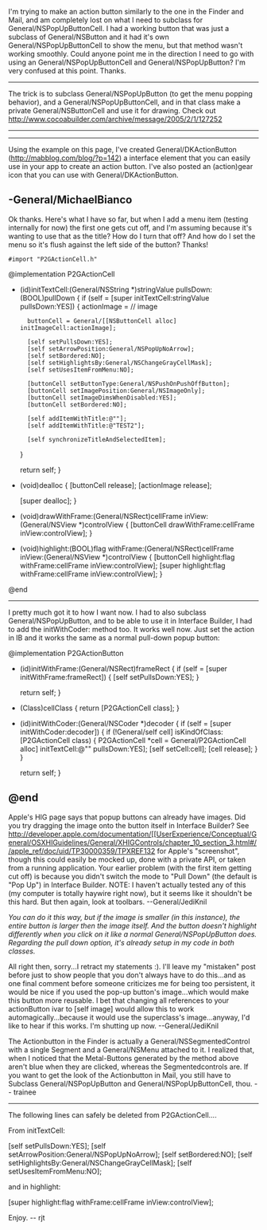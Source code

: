 I'm trying to make an action button similarly to the one in the Finder and Mail, and am completely lost on what I need to subclass for General/NSPopUpButtonCell. I had a working button that was just a subclass of General/NSButton and it had it's own General/NSPopUpButtonCell to show the menu, but that method wasn't working smoothly. Could anyone point me in the direction I need to go with using an General/NSPopUpButtonCell and General/NSPopUpButton? I'm very confused at this point. Thanks.

----

The trick is to subclass General/NSPopUpButton (to get the menu popping behavior), and a General/NSPopUpButtonCell, and in that class make a private General/NSButtonCell and use it for drawing.  Check out http://www.cocoabuilder.com/archive/message/2005/2/1/127252

----

----
Using the example on this page, I've created General/DKActionButton (http://mabblog.com/blog/?p=142) a interface element that you can easily use in your app to create an action button. I've also posted an (action)gear icon that you can use with General/DKActionButton.

-General/MichaelBianco
----

Ok thanks. Here's what I have so far, but when I add a menu item (testing internally for now) the first one gets cut off, and I'm assuming because it's wanting to use that as the title? How do I turn that off? And how do I set the menu so it's flush against the left side of the button? Thanks!

    #import "P2GActionCell.h"

@implementation P2GActionCell

- (id)initTextCell:(General/NSString *)stringValue pullsDown:(BOOL)pullDown
{
	if (self = [super initTextCell:stringValue pullsDown:YES])
	{
		actionImage = // image
		
		buttonCell = General/[[NSButtonCell alloc] initImageCell:actionImage];
		
		[self setPullsDown:YES];
		[self setArrowPosition:General/NSPopUpNoArrow];
		[self setBordered:NO];
		[self setHighlightsBy:General/NSChangeGrayCellMask];
		[self setUsesItemFromMenu:NO];
		
		[buttonCell setButtonType:General/NSPushOnPushOffButton];
		[buttonCell setImagePosition:General/NSImageOnly];
		[buttonCell setImageDimsWhenDisabled:YES];
		[buttonCell setBordered:NO];
		
		[self addItemWithTitle:@""];
		[self addItemWithTitle:@"TEST2"];
		
		[self synchronizeTitleAndSelectedItem];
	}
	
	return self;
}

- (void)dealloc
{
	[buttonCell release];
	[actionImage release];
	
	[super dealloc];
}

- (void)drawWithFrame:(General/NSRect)cellFrame inView:(General/NSView *)controlView
{
	[buttonCell drawWithFrame:cellFrame inView:controlView];
}

- (void)highlight:(BOOL)flag withFrame:(General/NSRect)cellFrame inView:(General/NSView *)controlView
{
	[buttonCell highlight:flag withFrame:cellFrame inView:controlView];
	[super highlight:flag withFrame:cellFrame inView:controlView];
}

@end

----

I pretty much got it to how I want now. I had to also subclass General/NSPopUpButton, and to be able to use it in Interface Builder, I had to add the     initWithCoder: method too. It works well now. Just set the action in IB and it works the same as a normal pull-down popup button:
    
@implementation P2GActionButton

- (id)initWithFrame:(General/NSRect)frameRect
{
	if (self = [super initWithFrame:frameRect])
	{
		[self setPullsDown:YES];
	}
	
	return self;
}

+ (Class)cellClass
{
	return [P2GActionCell class];
}

- (id)initWithCoder:(General/NSCoder *)decoder
{
	if (self = [super initWithCoder:decoder])
	{
		if (!General/self cell] isKindOfClass:[P2GActionCell class)
		{
			P2GActionCell *cell = General/P2GActionCell alloc] initTextCell:@"" pullsDown:YES];
			[self setCell:cell];
			[cell release];
		}
	}

	return self;
}

@end
----
Apple's HIG page says that popup buttons can already have images. Did you try dragging the image onto the button itself in Interface Builder? See http://developer.apple.com/documentation/[[UserExperience/Conceptual/General/OSXHIGuidelines/General/XHIGControls/chapter_10_section_3.html#//apple_ref/doc/uid/TP30000359/TPXREF132 for Apple's "screenshot", though this could easily be mocked up, done with a private API, or taken from a running application. Your earlier problem (with the first item getting cut off) is because you didn't switch the mode to "Pull Down" (the default is "Pop Up") in Interface Builder. NOTE: I haven't actually tested any of this (my computer is totally haywire right now), but it seems like it shouldn't be this hard. But then again, look at toolbars. --General/JediKnil

*You can do it this way, but if the image is smaller (in this instance), the entire button is larger then the image itself. And the button doesn't highlight differently when you click on it like a normal General/NSPopUpButton does. Regarding the pull down option, it's already setup in my code in both classes.*

All right then, sorry...I retract my statements :). I'll leave my "mistaken" post before just to show people that you don't always have to do this...and as one final comment before someone criticizes me for being too persistent, it would be nice if you used the pop-up button's image...which would make this button more reusable. I bet that changing all references to your     actionButton ivar to     [self image] would allow this to work automagically...because it would use the superclass's image...anyway, I'd like to hear if this works. I'm shutting up now. --General/JediKnil

The Actionbutton in the Finder is actually a General/NSSegmentedControl with a single Segment and a General/NSMenu attached to it. I realized that, when I noticed that the Metal-Buttons generated by the method above aren't blue when they are clicked, whereas the Segmentedcontrols are. If you want to get the look of the Actionbutton in Mail, you still have to Subclass General/NSPopUpButton and General/NSPopUpButtonCell, thou.    -- trainee

----

The following lines can safely be deleted from P2GActionCell....

From initTextCell:

    
[self setPullsDown:YES];
[self setArrowPosition:General/NSPopUpNoArrow];
[self setBordered:NO];
[self setHighlightsBy:General/NSChangeGrayCellMask];
[self setUsesItemFromMenu:NO];


and in highlight:

    
[super highlight:flag withFrame:cellFrame inView:controlView];


Enjoy. -- rjt